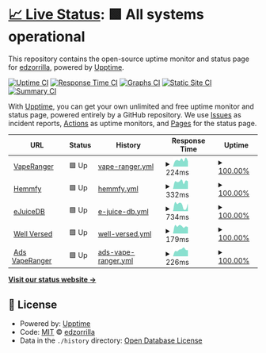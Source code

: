 # [📈 Live Status](https://edzorrilla.github.io/uptime): <!--live status--> **🟩 All systems operational**

This repository contains the open-source uptime monitor and status page for [edzorrilla](https://edzorrilla.github.io/uptime), powered by [Upptime](https://github.com/upptime/upptime).

[![Uptime CI](https://github.com/edzorrilla/uptime/workflows/Uptime%20CI/badge.svg)](https://github.com/edzorrilla/uptime/actions?query=workflow%3A%22Uptime+CI%22)
[![Response Time CI](https://github.com/edzorrilla/uptime/workflows/Response%20Time%20CI/badge.svg)](https://github.com/edzorrilla/uptime/actions?query=workflow%3A%22Response+Time+CI%22)
[![Graphs CI](https://github.com/edzorrilla/uptime/workflows/Graphs%20CI/badge.svg)](https://github.com/edzorrilla/uptime/actions?query=workflow%3A%22Graphs+CI%22)
[![Static Site CI](https://github.com/edzorrilla/uptime/workflows/Static%20Site%20CI/badge.svg)](https://github.com/edzorrilla/uptime/actions?query=workflow%3A%22Static+Site+CI%22)
[![Summary CI](https://github.com/edzorrilla/uptime/workflows/Summary%20CI/badge.svg)](https://github.com/edzorrilla/uptime/actions?query=workflow%3A%22Summary+CI%22)

With [Upptime](https://upptime.js.org), you can get your own unlimited and free uptime monitor and status page, powered entirely by a GitHub repository. We use [Issues](https://github.com/edzorrilla/uptime/issues) as incident reports, [Actions](https://github.com/edzorrilla/uptime/actions) as uptime monitors, and [Pages](https://edzorrilla.github.io/uptime) for the status page.

<!--start: status pages-->
<!-- This summary is generated by Upptime (https://github.com/upptime/upptime) -->
<!-- Do not edit this manually, your changes will be overwritten -->
<!-- prettier-ignore -->
| URL | Status | History | Response Time | Uptime |
| --- | ------ | ------- | ------------- | ------ |
| <img alt="" src="https://icons.duckduckgo.com/ip3/vaperanger.com.ico" height="13"> [VapeRanger](https://vaperanger.com) | 🟩 Up | [vape-ranger.yml](https://github.com/edzorrilla/uptime/commits/HEAD/history/vape-ranger.yml) | <details><summary><img alt="Response time graph" src="./graphs/vape-ranger/response-time-week.png" height="20"> 224ms</summary><br><a href="https://edzorrilla.github.io/uptime/history/vape-ranger"><img alt="Response time 652" src="https://img.shields.io/endpoint?url=https%3A%2F%2Fraw.githubusercontent.com%2Fedzorrilla%2Fuptime%2FHEAD%2Fapi%2Fvape-ranger%2Fresponse-time.json"></a><br><a href="https://edzorrilla.github.io/uptime/history/vape-ranger"><img alt="24-hour response time 185" src="https://img.shields.io/endpoint?url=https%3A%2F%2Fraw.githubusercontent.com%2Fedzorrilla%2Fuptime%2FHEAD%2Fapi%2Fvape-ranger%2Fresponse-time-day.json"></a><br><a href="https://edzorrilla.github.io/uptime/history/vape-ranger"><img alt="7-day response time 224" src="https://img.shields.io/endpoint?url=https%3A%2F%2Fraw.githubusercontent.com%2Fedzorrilla%2Fuptime%2FHEAD%2Fapi%2Fvape-ranger%2Fresponse-time-week.json"></a><br><a href="https://edzorrilla.github.io/uptime/history/vape-ranger"><img alt="30-day response time 234" src="https://img.shields.io/endpoint?url=https%3A%2F%2Fraw.githubusercontent.com%2Fedzorrilla%2Fuptime%2FHEAD%2Fapi%2Fvape-ranger%2Fresponse-time-month.json"></a><br><a href="https://edzorrilla.github.io/uptime/history/vape-ranger"><img alt="1-year response time 561" src="https://img.shields.io/endpoint?url=https%3A%2F%2Fraw.githubusercontent.com%2Fedzorrilla%2Fuptime%2FHEAD%2Fapi%2Fvape-ranger%2Fresponse-time-year.json"></a></details> | <details><summary><a href="https://edzorrilla.github.io/uptime/history/vape-ranger">100.00%</a></summary><a href="https://edzorrilla.github.io/uptime/history/vape-ranger"><img alt="All-time uptime 99.98%" src="https://img.shields.io/endpoint?url=https%3A%2F%2Fraw.githubusercontent.com%2Fedzorrilla%2Fuptime%2FHEAD%2Fapi%2Fvape-ranger%2Fuptime.json"></a><br><a href="https://edzorrilla.github.io/uptime/history/vape-ranger"><img alt="24-hour uptime 100.00%" src="https://img.shields.io/endpoint?url=https%3A%2F%2Fraw.githubusercontent.com%2Fedzorrilla%2Fuptime%2FHEAD%2Fapi%2Fvape-ranger%2Fuptime-day.json"></a><br><a href="https://edzorrilla.github.io/uptime/history/vape-ranger"><img alt="7-day uptime 100.00%" src="https://img.shields.io/endpoint?url=https%3A%2F%2Fraw.githubusercontent.com%2Fedzorrilla%2Fuptime%2FHEAD%2Fapi%2Fvape-ranger%2Fuptime-week.json"></a><br><a href="https://edzorrilla.github.io/uptime/history/vape-ranger"><img alt="30-day uptime 100.00%" src="https://img.shields.io/endpoint?url=https%3A%2F%2Fraw.githubusercontent.com%2Fedzorrilla%2Fuptime%2FHEAD%2Fapi%2Fvape-ranger%2Fuptime-month.json"></a><br><a href="https://edzorrilla.github.io/uptime/history/vape-ranger"><img alt="1-year uptime 99.96%" src="https://img.shields.io/endpoint?url=https%3A%2F%2Fraw.githubusercontent.com%2Fedzorrilla%2Fuptime%2FHEAD%2Fapi%2Fvape-ranger%2Fuptime-year.json"></a></details>
| <img alt="" src="https://icons.duckduckgo.com/ip3/www.hemmfy.com.ico" height="13"> [Hemmfy](https://www.hemmfy.com) | 🟩 Up | [hemmfy.yml](https://github.com/edzorrilla/uptime/commits/HEAD/history/hemmfy.yml) | <details><summary><img alt="Response time graph" src="./graphs/hemmfy/response-time-week.png" height="20"> 332ms</summary><br><a href="https://edzorrilla.github.io/uptime/history/hemmfy"><img alt="Response time 322" src="https://img.shields.io/endpoint?url=https%3A%2F%2Fraw.githubusercontent.com%2Fedzorrilla%2Fuptime%2FHEAD%2Fapi%2Fhemmfy%2Fresponse-time.json"></a><br><a href="https://edzorrilla.github.io/uptime/history/hemmfy"><img alt="24-hour response time 342" src="https://img.shields.io/endpoint?url=https%3A%2F%2Fraw.githubusercontent.com%2Fedzorrilla%2Fuptime%2FHEAD%2Fapi%2Fhemmfy%2Fresponse-time-day.json"></a><br><a href="https://edzorrilla.github.io/uptime/history/hemmfy"><img alt="7-day response time 332" src="https://img.shields.io/endpoint?url=https%3A%2F%2Fraw.githubusercontent.com%2Fedzorrilla%2Fuptime%2FHEAD%2Fapi%2Fhemmfy%2Fresponse-time-week.json"></a><br><a href="https://edzorrilla.github.io/uptime/history/hemmfy"><img alt="30-day response time 313" src="https://img.shields.io/endpoint?url=https%3A%2F%2Fraw.githubusercontent.com%2Fedzorrilla%2Fuptime%2FHEAD%2Fapi%2Fhemmfy%2Fresponse-time-month.json"></a><br><a href="https://edzorrilla.github.io/uptime/history/hemmfy"><img alt="1-year response time 330" src="https://img.shields.io/endpoint?url=https%3A%2F%2Fraw.githubusercontent.com%2Fedzorrilla%2Fuptime%2FHEAD%2Fapi%2Fhemmfy%2Fresponse-time-year.json"></a></details> | <details><summary><a href="https://edzorrilla.github.io/uptime/history/hemmfy">100.00%</a></summary><a href="https://edzorrilla.github.io/uptime/history/hemmfy"><img alt="All-time uptime 100.00%" src="https://img.shields.io/endpoint?url=https%3A%2F%2Fraw.githubusercontent.com%2Fedzorrilla%2Fuptime%2FHEAD%2Fapi%2Fhemmfy%2Fuptime.json"></a><br><a href="https://edzorrilla.github.io/uptime/history/hemmfy"><img alt="24-hour uptime 100.00%" src="https://img.shields.io/endpoint?url=https%3A%2F%2Fraw.githubusercontent.com%2Fedzorrilla%2Fuptime%2FHEAD%2Fapi%2Fhemmfy%2Fuptime-day.json"></a><br><a href="https://edzorrilla.github.io/uptime/history/hemmfy"><img alt="7-day uptime 100.00%" src="https://img.shields.io/endpoint?url=https%3A%2F%2Fraw.githubusercontent.com%2Fedzorrilla%2Fuptime%2FHEAD%2Fapi%2Fhemmfy%2Fuptime-week.json"></a><br><a href="https://edzorrilla.github.io/uptime/history/hemmfy"><img alt="30-day uptime 100.00%" src="https://img.shields.io/endpoint?url=https%3A%2F%2Fraw.githubusercontent.com%2Fedzorrilla%2Fuptime%2FHEAD%2Fapi%2Fhemmfy%2Fuptime-month.json"></a><br><a href="https://edzorrilla.github.io/uptime/history/hemmfy"><img alt="1-year uptime 100.00%" src="https://img.shields.io/endpoint?url=https%3A%2F%2Fraw.githubusercontent.com%2Fedzorrilla%2Fuptime%2FHEAD%2Fapi%2Fhemmfy%2Fuptime-year.json"></a></details>
| <img alt="" src="https://icons.duckduckgo.com/ip3/www.ejuicedb.com.ico" height="13"> [eJuiceDB](https://www.ejuicedb.com) | 🟩 Up | [e-juice-db.yml](https://github.com/edzorrilla/uptime/commits/HEAD/history/e-juice-db.yml) | <details><summary><img alt="Response time graph" src="./graphs/e-juice-db/response-time-week.png" height="20"> 734ms</summary><br><a href="https://edzorrilla.github.io/uptime/history/e-juice-db"><img alt="Response time 852" src="https://img.shields.io/endpoint?url=https%3A%2F%2Fraw.githubusercontent.com%2Fedzorrilla%2Fuptime%2FHEAD%2Fapi%2Fe-juice-db%2Fresponse-time.json"></a><br><a href="https://edzorrilla.github.io/uptime/history/e-juice-db"><img alt="24-hour response time 894" src="https://img.shields.io/endpoint?url=https%3A%2F%2Fraw.githubusercontent.com%2Fedzorrilla%2Fuptime%2FHEAD%2Fapi%2Fe-juice-db%2Fresponse-time-day.json"></a><br><a href="https://edzorrilla.github.io/uptime/history/e-juice-db"><img alt="7-day response time 734" src="https://img.shields.io/endpoint?url=https%3A%2F%2Fraw.githubusercontent.com%2Fedzorrilla%2Fuptime%2FHEAD%2Fapi%2Fe-juice-db%2Fresponse-time-week.json"></a><br><a href="https://edzorrilla.github.io/uptime/history/e-juice-db"><img alt="30-day response time 950" src="https://img.shields.io/endpoint?url=https%3A%2F%2Fraw.githubusercontent.com%2Fedzorrilla%2Fuptime%2FHEAD%2Fapi%2Fe-juice-db%2Fresponse-time-month.json"></a><br><a href="https://edzorrilla.github.io/uptime/history/e-juice-db"><img alt="1-year response time 950" src="https://img.shields.io/endpoint?url=https%3A%2F%2Fraw.githubusercontent.com%2Fedzorrilla%2Fuptime%2FHEAD%2Fapi%2Fe-juice-db%2Fresponse-time-year.json"></a></details> | <details><summary><a href="https://edzorrilla.github.io/uptime/history/e-juice-db">100.00%</a></summary><a href="https://edzorrilla.github.io/uptime/history/e-juice-db"><img alt="All-time uptime 100.00%" src="https://img.shields.io/endpoint?url=https%3A%2F%2Fraw.githubusercontent.com%2Fedzorrilla%2Fuptime%2FHEAD%2Fapi%2Fe-juice-db%2Fuptime.json"></a><br><a href="https://edzorrilla.github.io/uptime/history/e-juice-db"><img alt="24-hour uptime 100.00%" src="https://img.shields.io/endpoint?url=https%3A%2F%2Fraw.githubusercontent.com%2Fedzorrilla%2Fuptime%2FHEAD%2Fapi%2Fe-juice-db%2Fuptime-day.json"></a><br><a href="https://edzorrilla.github.io/uptime/history/e-juice-db"><img alt="7-day uptime 100.00%" src="https://img.shields.io/endpoint?url=https%3A%2F%2Fraw.githubusercontent.com%2Fedzorrilla%2Fuptime%2FHEAD%2Fapi%2Fe-juice-db%2Fuptime-week.json"></a><br><a href="https://edzorrilla.github.io/uptime/history/e-juice-db"><img alt="30-day uptime 100.00%" src="https://img.shields.io/endpoint?url=https%3A%2F%2Fraw.githubusercontent.com%2Fedzorrilla%2Fuptime%2FHEAD%2Fapi%2Fe-juice-db%2Fuptime-month.json"></a><br><a href="https://edzorrilla.github.io/uptime/history/e-juice-db"><img alt="1-year uptime 100.00%" src="https://img.shields.io/endpoint?url=https%3A%2F%2Fraw.githubusercontent.com%2Fedzorrilla%2Fuptime%2FHEAD%2Fapi%2Fe-juice-db%2Fuptime-year.json"></a></details>
| <img alt="" src="https://icons.duckduckgo.com/ip3/staywellversed.com.ico" height="13"> [Well Versed](https://staywellversed.com) | 🟩 Up | [well-versed.yml](https://github.com/edzorrilla/uptime/commits/HEAD/history/well-versed.yml) | <details><summary><img alt="Response time graph" src="./graphs/well-versed/response-time-week.png" height="20"> 179ms</summary><br><a href="https://edzorrilla.github.io/uptime/history/well-versed"><img alt="Response time 210" src="https://img.shields.io/endpoint?url=https%3A%2F%2Fraw.githubusercontent.com%2Fedzorrilla%2Fuptime%2FHEAD%2Fapi%2Fwell-versed%2Fresponse-time.json"></a><br><a href="https://edzorrilla.github.io/uptime/history/well-versed"><img alt="24-hour response time 158" src="https://img.shields.io/endpoint?url=https%3A%2F%2Fraw.githubusercontent.com%2Fedzorrilla%2Fuptime%2FHEAD%2Fapi%2Fwell-versed%2Fresponse-time-day.json"></a><br><a href="https://edzorrilla.github.io/uptime/history/well-versed"><img alt="7-day response time 179" src="https://img.shields.io/endpoint?url=https%3A%2F%2Fraw.githubusercontent.com%2Fedzorrilla%2Fuptime%2FHEAD%2Fapi%2Fwell-versed%2Fresponse-time-week.json"></a><br><a href="https://edzorrilla.github.io/uptime/history/well-versed"><img alt="30-day response time 231" src="https://img.shields.io/endpoint?url=https%3A%2F%2Fraw.githubusercontent.com%2Fedzorrilla%2Fuptime%2FHEAD%2Fapi%2Fwell-versed%2Fresponse-time-month.json"></a><br><a href="https://edzorrilla.github.io/uptime/history/well-versed"><img alt="1-year response time 217" src="https://img.shields.io/endpoint?url=https%3A%2F%2Fraw.githubusercontent.com%2Fedzorrilla%2Fuptime%2FHEAD%2Fapi%2Fwell-versed%2Fresponse-time-year.json"></a></details> | <details><summary><a href="https://edzorrilla.github.io/uptime/history/well-versed">100.00%</a></summary><a href="https://edzorrilla.github.io/uptime/history/well-versed"><img alt="All-time uptime 97.14%" src="https://img.shields.io/endpoint?url=https%3A%2F%2Fraw.githubusercontent.com%2Fedzorrilla%2Fuptime%2FHEAD%2Fapi%2Fwell-versed%2Fuptime.json"></a><br><a href="https://edzorrilla.github.io/uptime/history/well-versed"><img alt="24-hour uptime 100.00%" src="https://img.shields.io/endpoint?url=https%3A%2F%2Fraw.githubusercontent.com%2Fedzorrilla%2Fuptime%2FHEAD%2Fapi%2Fwell-versed%2Fuptime-day.json"></a><br><a href="https://edzorrilla.github.io/uptime/history/well-versed"><img alt="7-day uptime 100.00%" src="https://img.shields.io/endpoint?url=https%3A%2F%2Fraw.githubusercontent.com%2Fedzorrilla%2Fuptime%2FHEAD%2Fapi%2Fwell-versed%2Fuptime-week.json"></a><br><a href="https://edzorrilla.github.io/uptime/history/well-versed"><img alt="30-day uptime 100.00%" src="https://img.shields.io/endpoint?url=https%3A%2F%2Fraw.githubusercontent.com%2Fedzorrilla%2Fuptime%2FHEAD%2Fapi%2Fwell-versed%2Fuptime-month.json"></a><br><a href="https://edzorrilla.github.io/uptime/history/well-versed"><img alt="1-year uptime 100.00%" src="https://img.shields.io/endpoint?url=https%3A%2F%2Fraw.githubusercontent.com%2Fedzorrilla%2Fuptime%2FHEAD%2Fapi%2Fwell-versed%2Fuptime-year.json"></a></details>
| <img alt="" src="https://icons.duckduckgo.com/ip3/ads.vaperanger.com.ico" height="13"> [Ads VapeRanger](https://ads.vaperanger.com) | 🟩 Up | [ads-vape-ranger.yml](https://github.com/edzorrilla/uptime/commits/HEAD/history/ads-vape-ranger.yml) | <details><summary><img alt="Response time graph" src="./graphs/ads-vape-ranger/response-time-week.png" height="20"> 226ms</summary><br><a href="https://edzorrilla.github.io/uptime/history/ads-vape-ranger"><img alt="Response time 267" src="https://img.shields.io/endpoint?url=https%3A%2F%2Fraw.githubusercontent.com%2Fedzorrilla%2Fuptime%2FHEAD%2Fapi%2Fads-vape-ranger%2Fresponse-time.json"></a><br><a href="https://edzorrilla.github.io/uptime/history/ads-vape-ranger"><img alt="24-hour response time 213" src="https://img.shields.io/endpoint?url=https%3A%2F%2Fraw.githubusercontent.com%2Fedzorrilla%2Fuptime%2FHEAD%2Fapi%2Fads-vape-ranger%2Fresponse-time-day.json"></a><br><a href="https://edzorrilla.github.io/uptime/history/ads-vape-ranger"><img alt="7-day response time 226" src="https://img.shields.io/endpoint?url=https%3A%2F%2Fraw.githubusercontent.com%2Fedzorrilla%2Fuptime%2FHEAD%2Fapi%2Fads-vape-ranger%2Fresponse-time-week.json"></a><br><a href="https://edzorrilla.github.io/uptime/history/ads-vape-ranger"><img alt="30-day response time 262" src="https://img.shields.io/endpoint?url=https%3A%2F%2Fraw.githubusercontent.com%2Fedzorrilla%2Fuptime%2FHEAD%2Fapi%2Fads-vape-ranger%2Fresponse-time-month.json"></a><br><a href="https://edzorrilla.github.io/uptime/history/ads-vape-ranger"><img alt="1-year response time 272" src="https://img.shields.io/endpoint?url=https%3A%2F%2Fraw.githubusercontent.com%2Fedzorrilla%2Fuptime%2FHEAD%2Fapi%2Fads-vape-ranger%2Fresponse-time-year.json"></a></details> | <details><summary><a href="https://edzorrilla.github.io/uptime/history/ads-vape-ranger">100.00%</a></summary><a href="https://edzorrilla.github.io/uptime/history/ads-vape-ranger"><img alt="All-time uptime 99.99%" src="https://img.shields.io/endpoint?url=https%3A%2F%2Fraw.githubusercontent.com%2Fedzorrilla%2Fuptime%2FHEAD%2Fapi%2Fads-vape-ranger%2Fuptime.json"></a><br><a href="https://edzorrilla.github.io/uptime/history/ads-vape-ranger"><img alt="24-hour uptime 100.00%" src="https://img.shields.io/endpoint?url=https%3A%2F%2Fraw.githubusercontent.com%2Fedzorrilla%2Fuptime%2FHEAD%2Fapi%2Fads-vape-ranger%2Fuptime-day.json"></a><br><a href="https://edzorrilla.github.io/uptime/history/ads-vape-ranger"><img alt="7-day uptime 100.00%" src="https://img.shields.io/endpoint?url=https%3A%2F%2Fraw.githubusercontent.com%2Fedzorrilla%2Fuptime%2FHEAD%2Fapi%2Fads-vape-ranger%2Fuptime-week.json"></a><br><a href="https://edzorrilla.github.io/uptime/history/ads-vape-ranger"><img alt="30-day uptime 100.00%" src="https://img.shields.io/endpoint?url=https%3A%2F%2Fraw.githubusercontent.com%2Fedzorrilla%2Fuptime%2FHEAD%2Fapi%2Fads-vape-ranger%2Fuptime-month.json"></a><br><a href="https://edzorrilla.github.io/uptime/history/ads-vape-ranger"><img alt="1-year uptime 99.98%" src="https://img.shields.io/endpoint?url=https%3A%2F%2Fraw.githubusercontent.com%2Fedzorrilla%2Fuptime%2FHEAD%2Fapi%2Fads-vape-ranger%2Fuptime-year.json"></a></details>

<!--end: status pages-->

[**Visit our status website →**](https://edzorrilla.github.io/uptime)

## 📄 License

- Powered by: [Upptime](https://github.com/upptime/upptime)
- Code: [MIT](./LICENSE) © [edzorrilla](https://edzorrilla.github.io/uptime)
- Data in the `./history` directory: [Open Database License](https://opendatacommons.org/licenses/odbl/1-0/)
